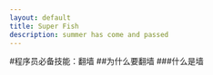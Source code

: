 ```yaml
---
layout: default
title: Super Fish
description: summer has come and passed
---
```


#程序员必备技能：翻墙
##为什么要翻墙
###什么是墙
